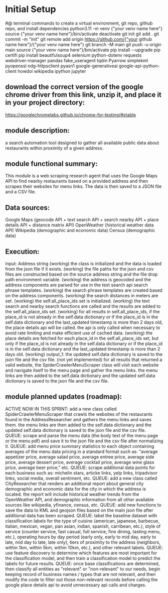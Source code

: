 # Initial Setup

#@ terminal commands to create a virtual environment, git repo, github repo, and install dependencies
python3.11 -m venv {"your venv name here"}
source {"your venv name here"}/bin/activate
deactivate
git init
git add .
git commit -m "init"
git remote add origin https://github.com/{"your github name here"}/{"your venv name here"}
git branch -M main
git push -u origin main
source {"your venv name here"}/bin/activate
pip install --upgrade pip certifi
pip install beautifulsoup4 selenium python-dotenv requests webdriver-manager pandas fake_useragent tqdm Pyarrow simplekml pyopenssl ndg-httpsclient pyasn1 google-generativeai google-api-python-client howdoi wikipedia ipython jupyter

## download the correct version of the google chrome driver from this link, unzip it, and place it in your project directory:
https://googlechromelabs.github.io/chrome-for-testing/#stable

## module description: 
a search automation tool designed to gather all available public data about restaurants within proximity of a given address. 

## module functional summary: 
This module is a web scraping research agent that uses the Google Maps API to find nearby restaurants based on a provided address and then scrapes their websites for menu links. The data is then saved to a JSON file and a CSV file. 

## Data sources:
Google Maps (geocode API + text search API + search nearby API + place details API + distance matrix API)
OpenWeather (historical weather data API)
Wikipedia (demographic and economic data)
Census (demographic data)

## Execution:
input: Address string 
(working) the class is initialized and the data is loaded from the json file if it exists.
(working) the file paths for the json and csv files are constructed based on the source address string and the file drop path environment variable.
(working) the address is geocoded and the address components are parsed for use in the text search api search phrase templates.
(working) the search phrase templates are created based on the address components.
(working) the search distances in meters are set.
(working) the self.all_place_ids set is initialized.
(working) the text search and nearby search functions are called and the results are added to the self.all_place_ids set.
(working) for all results in self.all_place_ids, if the place_id is not already in the self.data dictionary or if the place_id is in the self.data dictionary and the last_updated timestamp is more than 2 days old, the place details api will be called. the api is only called when necessary to avoid rate limiting and make efficient use of cached data.
(working) the place details are fetched for each place_id in the self.all_place_ids set, but only if the place_id is not already in the self.data dictionary or if the place_id is in the self.data dictionary and the last_updated timestamp is more than 2 days old.
(working) output_1: the updated self.data dictionary is saved to the json file and the csv file.
(not yet implemented) for all results that returned a valid website, the SpiderCrawlerMenuScraper class will visit each website and navigate itself to the menu page and gather the menu links. the menu links are then added to the self.data dictionary and the updated self.data dictionary is saved to the json file and the csv file.

## module planned updates (roadmap):
ACTIVE NOW IN THIS SPRINT: add a new class called SpiderCrawlerMenuScraper that crawls the websites of the restaurants found in the AddressResearcher and gathers the menu links and saves them. the menu links are then added to the self.data dictionary and the updated self.data dictionary is saved to the json file and the csv file.
QUEUE: scrape and parse the menu data (the body text of the menu page or the menu pdf) and save it to the json file and the csv file after normalizing it.
QUEUE: add menu price summary statistics to each object containing averages of the menu data pricing in a standard format such as: "average appetizer price, average salad price, average entree price, average side price, average dessert price, average cocktail price, average wine glass price, average beer price," etc.
QUEUE: scrape additional data points for each business such as: michelin stars, articke links, yelp links, tripadvisor links, social media, overall sentiment, etc. 
QUEUE: add a new class called CityResearcher that renders an additional report about general city demographic and economic data for the city in which the address is located. the report will include historical weather trends from the OpenWeather API, and demographic information from all other available sources like wikipedia, yfinance, census, etc.
QUEUE: add new functions to save the data to KML and geojson files based on the main json file after additional data has been scraped.
QUEUE: label the baseline dataset with classification labels for the type of cuisine (american, japanese, barbecue, italian, mexican, vegan, pan asian, indian, spanish, carribean, etc.), style of service (counter service, fast casual, full service, fine dining, tasting menu, etc.), operating hours by day period (early only, early to mid day, early to late, mid day to late, late only), tiers of proximity to the address (neighbors, within 1km, within 5km, within 10km, etc.), and other relevant labels.
QUEUE: use feature discovery to determine which features are most important for the classification model, and then train a classification model to predict the labels for future results.
QUEUE: once base classifications are determined, then classify all entities as "relevant" or "non-relevant" to our needs, begin keeping record of business names / types that are not relevant, and then modify the code to filter out those non-relevant records before calling the google place details api to avoid unnecessary api calls and charges.
